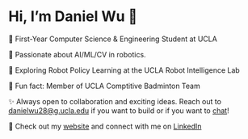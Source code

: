 # Hi, I’m Daniel Wu 👋 

🌟 First-Year Computer Science & Engineering Student at UCLA

🧠 Passionate about AI/ML/CV in robotics.

🤖 Exploring Robot Policy Learning at the UCLA Robot Intelligence Lab

🏸 Fun fact: Member of UCLA Comptitive Badminton Team

✨ Always open to collaboration and exciting ideas. Reach out to danielwu28@g.ucla.edu if you want to build or if you want to [chat](https://calendar.app.google/ME4xyLWwgmkGU9nn6)!

👤 Check out my [website](https://dwu006.github.io/) and connect with me on [LinkedIn](https://www.linkedin.com/in/danielwu06)



<!---
dwu006/dwu006 is a ✨ special ✨ repository because its `README.md` (this file) appears on your GitHub profile.
You can click the Preview link to take a look at your changes.
--->

